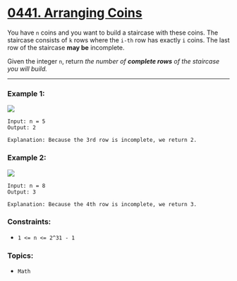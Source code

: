# [0441. Arranging Coins](https://leetcode.com/problems/arranging-coins/ "The LeetCode link")

You have `n` coins and you want to build a staircase with these coins. The staircase consists of `k` rows where the `i-th` row has exactly `i` coins. The last row of the staircase **may be** incomplete.

Given the integer `n`, return *the number of **complete rows** of the staircase you will build.*

---

### Example 1:

![](https://assets.leetcode.com/uploads/2021/04/09/arrangecoins1-grid.jpg)
```
Input: n = 5
Output: 2

Explanation: Because the 3rd row is incomplete, we return 2.
```

### Example 2:

![](https://assets.leetcode.com/uploads/2021/04/09/arrangecoins2-grid.jpg)
```
Input: n = 8
Output: 3

Explanation: Because the 4th row is incomplete, we return 3.
```

### Constraints:

* `1 <= n <= 2^31 - 1`


### Topics:

* `Math`